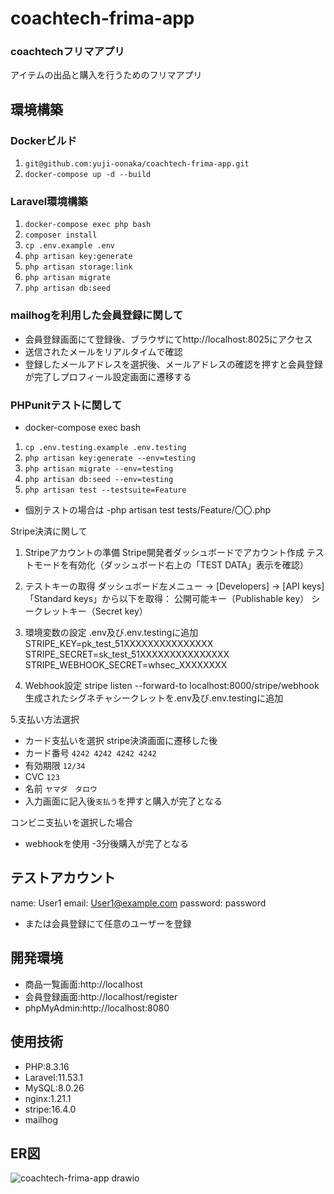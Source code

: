 # coachtech-frima-app
### coachtechフリマアプリ
アイテムの出品と購入を行うためのフリマアプリ

## 環境構築
### Dockerビルド
1. `git@github.com:yuji-oonaka/coachtech-frima-app.git`
2. `docker-compose up -d --build`

### Laravel環境構築
1. `docker-compose exec php bash`
2. `composer install`
3. `cp .env.example .env`
4. `php artisan key:generate`
5. `php artisan storage:link`
6. `php artisan migrate`
7. `php artisan db:seed`

### mailhogを利用した会員登録に関して
- 会員登録画面にて登録後、ブラウザにてhttp://localhost:8025にアクセス
- 送信されたメールをリアルタイムで確認
- 登録したメールアドレスを選択後、メールアドレスの確認を押すと会員登録が完了しプロフィール設定画面に遷移する

### PHPunitテストに関して
- docker-compose exec bash
1. `cp .env.testing.example .env.testing`
2. `php artisan key:generate --env=testing`
3. `php artisan migrate --env=testing`
4. `php artisan db:seed --env=testing`
5. `php artisan test --testsuite=Feature`

- 個別テストの場合は
-php artisan test tests/Feature/〇〇.php

Stripe決済に関して
1. Stripeアカウントの準備
Stripe開発者ダッシュボードでアカウント作成
テストモードを有効化（ダッシュボード右上の「TEST DATA」表示を確認）
2. テストキーの取得
ダッシュボード左メニュー → [Developers] → [API keys]
「Standard keys」から以下を取得：
公開可能キー（Publishable key）
シークレットキー（Secret key）

3. 環境変数の設定
.env及び.env.testingに追加
STRIPE_KEY=pk_test_51XXXXXXXXXXXXXXX
STRIPE_SECRET=sk_test_51XXXXXXXXXXXXXXX
STRIPE_WEBHOOK_SECRET=whsec_XXXXXXXX

4. Webhook設定
stripe listen --forward-to localhost:8000/stripe/webhook
生成されたシグネチャシークレットを.env及び.env.testingに追加

5.支払い方法選択
- カード支払いを選択
stripe決済画面に遷移した後
- カード番号 `4242 4242 4242 4242`
- 有効期限 `12/34`
- CVC `123`
- 名前 `ヤマダ　タロウ`
- 入力画面に記入後`支払う`を押すと購入が完了となる

コンビニ支払いを選択した場合
- webhookを使用
-3分後購入が完了となる

## テストアカウント
name: User1
email: User1@example.com
password: password
- または会員登録にて任意のユーザーを登録

## 開発環境
- 商品一覧画面:http://localhost
- 会員登録画面:http://localhost/register
- phpMyAdmin:http://localhost:8080

## 使用技術
- PHP:8.3.16
- Laravel:11.53.1
- MySQL:8.0.26
- nginx:1.21.1
- stripe:16.4.0
- mailhog

## ER図
![coachtech-frima-app drawio](https://github.com/user-attachments/assets/27f7b887-9219-471d-a152-ff742308a096)
